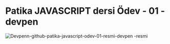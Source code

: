 # Patika JAVASCRIPT dersi Ödev - 01 - devpen
![Devpenn-github-patika-javascript-odev-01-resmi-devpen
-resmi](./img/patika-javascript-odev-01-resmi-devpen.jpg)
